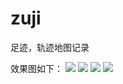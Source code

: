 # zuji
足迹，轨迹地图记录

效果图如下：
![](https://raw.githubusercontent.com/wulee510505/SelectDistrict/master/screenshots/1.jpg)
![](https://raw.githubusercontent.com/wulee510505/SelectDistrict/master/screenshots/2.jpg)
![](https://raw.githubusercontent.com/wulee510505/SelectDistrict/master/screenshots/3.jpg)
![](https://raw.githubusercontent.com/wulee510505/SelectDistrict/master/screenshots/4.jpg)
